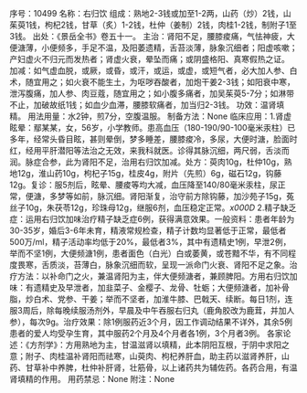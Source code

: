 序号：10499
名称：右归饮
组成：熟地2-3钱或加至1-2两，山药（炒）2钱，山茱萸1钱，枸杞2钱，甘草（炙）1-2钱，杜仲（姜制）2钱，肉桂1-2钱，制附子1至3钱。
出处：《景岳全书》卷五十一。
主治：肾阳不足，腰膝痠痛，气怯神疲，大便溏薄，小便频多，手足不温，及阳萎遗精，舌苔淡薄，脉象沉细者；阳虚咳嗽；产妇虚火不归元而发热者；肾虚火衰，晕坠而痛；或阴盛格阳、真寒假热之证。
加减：如气虚血脱，或厥，或昏，或汗，或运，或虚，或短气者，必大加人参、白术，随宜用之；如火衰不能生土，为呕哕吞酸者，加炮干姜2-3钱；如阳衰中寒，泄泻腹痛，加人参、肉豆蔻，随宜用之；如小腹多痛者，加吴茱萸5-7分；如淋带不止，加破故纸1钱；如血少血滞，腰膝软痛者，加当归2-3钱。
功效：温肾填精。
用法用量：水2钟，煎7分，空腹温服。
制备方法：None
临床应用：1.肾虚眩晕：鄢某某，女，56岁，小学教师。患高血压（180-190/90-100毫米汞柱）已多年，经常头昏目眩，甚则晕倒，梦多睡差，腰膝痠冷，多尿，大便时溏，脸面时红，经用平肝潜阳等法治之无效，来我科就医。诊得其脉沉细，两尺弱，舌淡而润。脉症合参，此为肾阳不足，治用右归饮加减。处方：萸肉10g，杜仲10g，熟地12g，淮山药10g，枸杞子15g，桂皮4g，附片（先煎）6g，磁石12g，钩藤12g。复诊：服5剂后，眩晕、腰痠等均大减，血压降至140/80毫米汞柱，尿正常，便溏，多梦等如前，脉沉细。肾阳渐复，治守前方除钩藤，加沙苑子15g，菟丝子10g，朱茯苓12g，珍珠母12g，继服6剂，血压稳定正常。_x000D_
2.精子缺乏症：运用右归饮加味治疗精子缺乏症6例，获得满意效果。一般资料：患者年龄为30-35岁，婚后3-6年未育，精液常规检查，精子计数均显著低于正常，最低者500万/ml，精子活动率均低于20%，最低者3%，其中有遗精史1例，早泄2例，举而不坚1例，大便频溏1例，患者面色（白光）白或萎黄，或苍黯不华，有不同程度畏寒，舌质淡，苔薄白，脉象沉细而软，呈现一派命门火衰、肾阳不足之象。治疗方法：以补命门之火，兼温肾阳为主，伴大便频溏者，兼顾脾阳。方用右归饮加味：有遗精史及早泄者，加韭菜子、金樱子、龙骨、牡蛎；大便频溏者，加补骨脂，炒白术、党参、干姜；举而不坚者，加淮牛膝、巴戟天、续断。每日1剂，连服3周后，除每晚续服汤剂外，早晨及中午吞服右归丸（鹿角胶改为鹿茸，并加人参），每次9g。治疗效果：除1例服药近3个月，因工作调动结果不详外，其余5例患者的爱人均受孕生育，其中服药2个月及4个月者各1例，3个月者3例。
各家论述：《方剂学》：方用熟地为主，甘温滋肾以填精，此本阴阳互根，于阴中求阳之意；附子、肉桂温补肾阳而祛寒，山萸肉、枸杞养肝血，助主药以滋肾养肝，山药、甘草补中养脾，杜仲补肝肾，壮筋骨，以上诸药共为辅佐药。各药合用，有温肾填精的作用。
用药禁忌：None
附注：None
